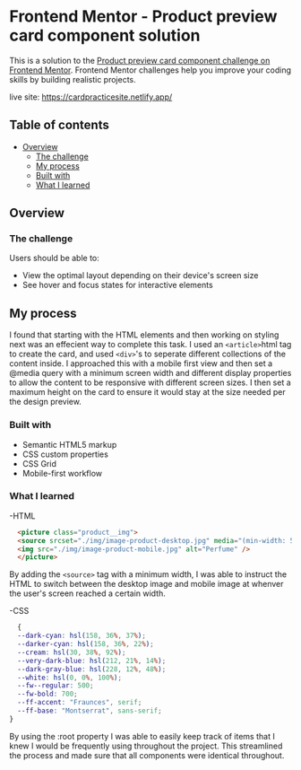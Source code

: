 # Frontend Mentor - Product preview card component solution

This is a solution to the [Product preview card component challenge on Frontend Mentor](https://www.frontendmentor.io/challenges/product-preview-card-component-GO7UmttRfa). Frontend Mentor challenges help you improve your coding skills by building realistic projects.

live site: https://cardpracticesite.netlify.app/

## Table of contents

- [Overview](#overview)
  - [The challenge](#the-challenge)
  - [My process](#my-process)
  - [Built with](#built-with)
  - [What I learned](#what-i-learned)

## Overview

### The challenge

Users should be able to:

- View the optimal layout depending on their device's screen size
- See hover and focus states for interactive elements

## My process

I found that starting with the HTML elements and then working on styling next was an effecient way to complete this task. I used an ```<article>```html tag to create the card, and used ```<div>```'s to seperate different collections of the content inside. I approached this with a mobile first view and then set a @media query with a minimum screen width and different display properties to allow the content to be responsive with different screen sizes. I then set a maximum height on the card to ensure it would stay at the size needed per the design preview.

### Built with

- Semantic HTML5 markup
- CSS custom properties
- CSS Grid
- Mobile-first workflow

### What I learned

-HTML
  
```html 
  <picture class="product__img">
  <source srcset="./img/image-product-desktop.jpg" media="(min-width: 550px)" />
  <img src="./img/image-product-mobile.jpg" alt="Perfume" />
  </picture>
  ```
By adding the
```<source>``` 
tag with a minimum width, I was able to instruct the HTML to switch between the desktop image and mobile image at whenver the user's screen reached a certain width.

-CSS
  
```css
  {
  --dark-cyan: hsl(158, 36%, 37%);
  --darker-cyan: hsl(158, 36%, 22%);
  --cream: hsl(30, 38%, 92%);
  --very-dark-blue: hsl(212, 21%, 14%);
  --dark-gray-blue: hsl(228, 12%, 48%);
  --white: hsl(0, 0%, 100%);
  --fw--regular: 500;
  --fw-bold: 700;
  --ff-accent: "Fraunces", serif;
  --ff-base: "Montserrat", sans-serif;
}
  ```

By using the :root property I was able to easily keep track of items that I knew I would be frequently using throughout the project. This streamlined the process and made sure that all components were identical throughout.
